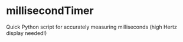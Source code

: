 # millisecondTimer
Quick Python script for accurately measuring milliseconds (high Hertz display needed!)
